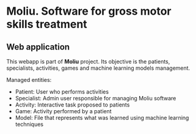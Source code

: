 # Moliu. Software for gross motor skills treatment

## Web application

This webapp is part of **Moliu** project. Its objective is the patients, specialists, activities, games and machine learning models management.

Managed entities:
* Patient: User who performs activities
* Specialist: Admin user responsible for managing Moliu software
* Activity: Interactive task proposed to patients
* Game: Activity performed by a patient
* Model: File that represents what was learned using machine learning techniques
